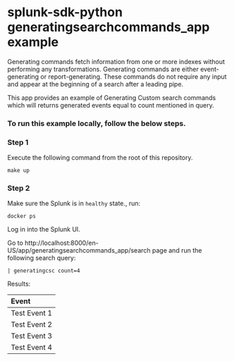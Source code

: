 splunk-sdk-python generatingsearchcommands_app example
========================================

Generating commands fetch information from one or more indexes without performing any transformations. Generating commands are either event-generating or report-generating. These commands do not require any input and appear at the beginning of a search after a leading pipe.

This app provides an example of Generating Custom search commands which will returns generated events equal to count mentioned in query.

### To run this example locally, follow the below steps.

### Step 1
Execute the following command from the root of this repository.
```shell
make up
```

### Step 2
Make sure the Splunk is in `healthy` state., run:
```shell
docker ps
```
Log in into the Splunk UI.

Go to http://localhost:8000/en-US/app/generatingsearchcommands_app/search page and run the following search query:
```
| generatingcsc count=4
```
Results:

Event |
:-----|
Test Event 1 |
Test Event 2 |
Test Event 3 |
Test Event 4 |
